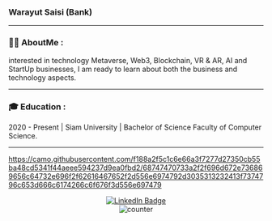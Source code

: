 ### Warayut Saisi (Bank)
---

### 👦🏻 AboutMe :
interested in technology Metaverse, Web3, Blockchain, VR & AR, AI and StartUp businesses,
I am ready to learn about both the business and technology aspects.

---

### 🎓 Education :
2020 - Present | Siam University | Bachelor of Science Faculty of Computer Science.

---

https://camo.githubusercontent.com/f188a2f5c1c6e66a3f7277d27350cb55ba48cd5341f44aeee594237d9ea0fbd2/68747470733a2f2f696d672e736869656c64732e696f2f62616467652f2d556e6974792d3035313232413f7374796c653d666c6174266c6f676f3d556e697479
<div id="badges" align="center">
  <a href="https://www.linkedin.com/in/wrybank"target="_blank">
    <img src="https://img.shields.io/badge/LinkedIn-blue?style=for-the-badge&logo=linkedin&logoColor=white" alt="LinkedIn Badge"/ >
  </a>
  <br>
  <img src="https://komarev.com/ghpvc/?username=wryBank&style=flat-square&color=blue" alt="counter"/>
</div>
<!--
**wryBank/wryBank** is a ✨ _special_ ✨ repository because its `README.md` (this file) appears on your GitHub profile.

Here are some ideas to get you started:

- 🔭 I’m currently working on ...
- 🌱 I’m currently learning ...
- 👯 I’m looking to collaborate on ...
- 🤔 I’m looking for help with ...
- 💬 Ask me about ...
- 📫 How to reach me: ...
- 😄 Pronouns: ...
- ⚡ Fun fact: ...
-->
